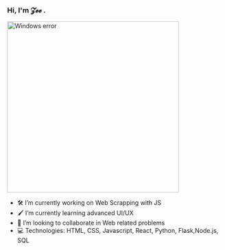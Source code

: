 ### Hi, I'm 𝓩𝓮𝓮 . 
<img src="https://media.giphy.com/media/hv5AEBpH3ZyNoRnABG/giphy.gif" alt="Windows error" width="400">


- :hammer_and_wrench: I’m currently working on Web Scrapping with JS
- :paintbrush: I’m currently learning advanced UI/UX
- 👯 I’m looking to collaborate in Web related problems
- :computer: Technologies: HTML, CSS, Javascript, React, Python, Flask,Node.js, SQL 
